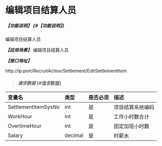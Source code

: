 # 编辑项目结算人员

##### _【功能说明】_ {#【功能说明】}
编辑项目结算人员

_**【应用场景】**_
编辑项目结算人员


_**【接口地址】**_

http://ip:port/RecruitAction/Settlement/EditSettlementItem

> #### _请求数据_ {#请求数据}

| 变量名 | 类型 | 是否必须 | 描述 |
| :--- | :--- | :--- | :--- |
| SettlementItemSysNo | int | 是 | 项目结算系统编码 |
| WorkHour| int | 是 |工作小时数合计 |
| OvertimeHour| int | 是 |固定加班小时数 |
| Salary| decimal | 是 |时薪水 |

